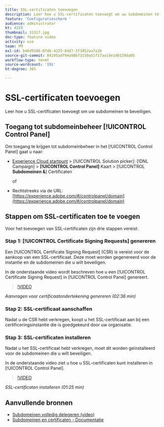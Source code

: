 ```yaml
---
title: SSL-certificaten toevoegen
description: Leer hoe u SSL-certificaten toevoegt om uw subdomeinen te beveiligen.
feature: 'Configuratiescherm '
audience: administrator
kt: 4219
thumbnail: 31317.jpg
doc-type: feature video
activity: use
team: PM
exl-id: b46d9186-07db-4225-8dd7-3f3452aa7a1b
source-git-commit: 84195adf94a98bf3150a51f17aa1de1d0329da05
workflow-type: tm+mt
source-wordcount: '191'
ht-degree: 36%

---
```


# SSL-certificaten toevoegen

Leer hoe u SSL-certificaten toevoegt om uw subdomeinen te beveiligen.

## Toegang tot subdomeinbeheer [!UICONTROL Control Panel]

Om toegang te krijgen tot subdomeinbeheer in het [!UICONTROL Control Panel] gaat u naar:

* [Experience Cloud startpunt](https://experience.adobe.com/#/home) >  [!UICONTROL Solution picker]:  [!DNL Campaign] >  **[!UICONTROL Control Panel]** Kaart >  [!UICONTROL **Subdomeinen &amp;**] Certificaten

   of
* Rechtstreeks via de URL: [https://experience.adobe.com/#/controlpanel/domain](https://experience.adobe.com/#/controlpanel/domain)

## Stappen om SSL-certificaten toe te voegen

Voor het toevoegen van SSL-certificaten zijn drie stappen vereist:

### Stap 1: [!UICONTROL Certificate Signing Requests] genereren

Een [!UICONTROL Certificate Signing Request] (CSR) is vereist voor de aankoop van een SSL-certificaat. Deze moet worden gegenereerd voor de instantie en de subdomeinen die u wilt beveiligen.

In de onderstaande video wordt beschreven hoe u een [!UICONTROL Certificate Signing Request] in [!UICONTROL Control Panel] genereert.

>[!VIDEO](https://video.tv.adobe.com/v/31317?quality=12)

*Aanvragen voor certificaatondertekening genereren (02:36 min)*

### Stap 2: SSL-certificaat aanschaffen

Nadat u de CSR hebt verkregen, koopt u het SSL-certificaat aan bij een certificeringsinstantie die is goedgekeurd door uw organisatie.

### Stap 3: SSL-certificaten installeren

Nadat u het SSL-certificaat hebt verkregen, moet dit worden geïnstalleerd voor de subdomeinen die u wilt beveiligen.

In de onderstaande video ziet u hoe u SSL-certificaten kunt installeren in [!UICONTROL Control Panel].

>[!VIDEO](https://video.tv.adobe.com/v/31166?quality=12)

*SSL-certificaten installeren (01:25 min)*

## Aanvullende bronnen

* [Subdomeinen volledig delegeren (video)](./subdomain-delegation.md)
* [Subdomeinen en certificaten - Documentatie](https://experienceleague.adobe.com/docs/control-panel/using/subdomains-and-certificates/renewing-subdomain-certificate.html?lang=en)
